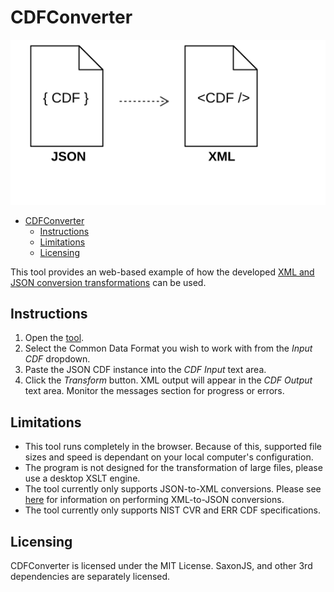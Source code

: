 # CDFConverter

![Conversion from JSON to XML](./src/images/cdfconverter.svg)

<!-- TOC -->

- [CDFConverter](#cdfconverter)
    - [Instructions](#instructions)
    - [Limitations](#limitations)
    - [Licensing](#licensing)

<!-- /TOC -->

This tool provides an web-based example of how the developed [XML and JSON conversion transformations][formatconversion] can be used.

## Instructions

1. Open the [tool](https://hiltonroscoe.github.io/CDFConverter).
2. Select the Common Data Format you wish to work with from the *Input CDF* dropdown.
3. Paste the JSON CDF instance into the *CDF Input* text area.
4. Click the *Transform* button. XML output will appear in the *CDF Output* text area. Monitor the messages section for progress or errors.

## Limitations

- This tool runs completely in the browser. Because of this, supported file sizes and speed is dependant on your local computer's configuration.
- The program is not designed for the transformation of large files, please use a desktop XSLT engine.
- The tool currently only supports JSON-to-XML conversions. Please see [here][formatconversion] for information on performing XML-to-JSON conversions.
- The tool currently only supports NIST CVR and ERR CDF specifications.

## Licensing

CDFConverter is licensed under the MIT License. SaxonJS, and other 3rd dependencies are separately licensed.

[formatconversion]: https://github.com/HiltonRoscoe/CDFPrototype/blob/master/conversion/format_conversion.md  "Format Conversion Approach"